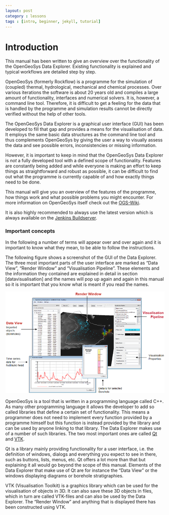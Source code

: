 ```yaml
---
layout: post
category : lessons
tags : [intro, beginner, jekyll, tutorial]
---
```


Introduction
============

This manual has been written to give an overview over the functionality of the OpenGeoSys Data Explorer. Existing functionality is explained and typical workflows are detailed step by step.

OpenGeoSys (formerly Rockflow) is a programme for the simulation of (coupled) thermal, hydrological, mechanical and chemical processes. Over various iterations the software is about 20 years old and compiles a large amount of functionality, interfaces and numerical solvers. It is, however, a command line tool. Therefore, it is difficult to get a feeling for the data that is handled by the programme and simulation results cannot be directly verified without the help of other tools.

The OpenGeoSys Data Explorer is a graphical user interface (GUI) has been developed to fill that gap and provides a means for the visualisation of data. It employs the same basic data structures as the command line tool and thus complements OpenGeoSys by giving the user a way to visually assess the data and see possible errors, inconsistencies or missing information.

However, it is important to keep in mind that the OpenGeoSys Data Explorer is *not* a fully developed tool with a defined scope of functionality. Features are constantly being added and while everyone is making an effort to keep things as straightforward and robust as possible, it can be difficult to find out what the programme is currently capable of and how exactly things need to be done.

This manual will give you an overview of the features of the programme, how things work and what possible problems you might encounter. For more information on OpenGeoSys itself check out the [OGS-Wiki][wiki].

It is also highly recommended to always use the latest version which is always available on the [Jenkins Buildserver][jenkins].

### Important concepts 

In the following a number of terms will appear over and over again and it is important to know what they mean, to be able to follow the instructions.

The following figure shows a screenshot of the GUI of the Data Explorer. The three most important parts of the user interface are marked as “Data View”, “Render Window” and “Visualisation Pipeline”. These elements and the information they contained are explained in detail in section [datavisualisation] and the names will pop up again and again in this manual so it is important that you know what is meant if you read the names.

![The graphical user interface of the Data Explorer][gui]

OpenGeoSys is a tool that is written in a programming language called C++. As many other programming language it allows the developer to add so called libraries that define a certain set of functionality. This means a programmer does not need to implement every function provided by a programme himself but this function is instead provided by the library and can be used by anyone linking to that library. The Data Explorer makes use of a number of such libraries. The two most important ones are called [Qt][qt] and [VTK][vtk].

Qt is a library mainly providing functionality for a user interface, i.e. the definition of windows, dialogs and everything you expect to see in there, such as buttons, lists, menus, etc. Qt offers a lot more than that but explaining it all would go beyond the scope of this manual. Elements of the Data Explorer that make use of Qt are for instance the “Data View” or the windows displaying diagrams or borehole stratigraphies.

VTK (Visualisation Toolkit) is a graphics library which can be used for the visualisation of objects in 3D. It can also save these 3D objects in files, which in turn are called VTK-files and can also be used by the Data Explorer. The “Render Window” and anything that is displayed there has been constructed using VTK.

[wiki]: https://svn.ufz.de/ogs

[jenkins]: https://svn.ufz.de/hudson

[qt]: http://qt.nokia.com

[vtk]: http://www.vtk.org

[gui]: /pics/gui.png